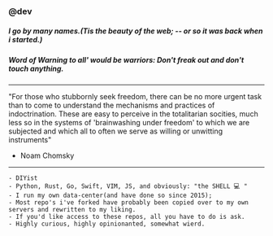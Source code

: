 ### @dev
##### I go by many names.(Tis the beauty of the web; -- or so it was back when i started.)
##### Word of Warning to all' would be warriors: Don't freak out and don't touch anything.

---

"For those who stubbornly seek freedom, there can be no more urgent task than to come to understand the mechanisms and practices of indoctrination. These are easy to perceive in the totalitarian socities, much less so in the systems of 'brainwashing under freedom' to which we are subjected and which all to often we serve as willing or unwitting instruments"

- Noam Chomsky
---

```
- DIYist
- Python, Rust, Go, Swift, VIM, JS, and obviously: "the SHELL 💻 " 
- I run my own data-center(and have done so since 2015);
- Most repo's i've forked have probably been copied over to my own servers and rewritten to my liking.
- If you'd like access to these repos, all you have to do is ask.
- Highly curious, highly opinionanted, somewhat wierd.
